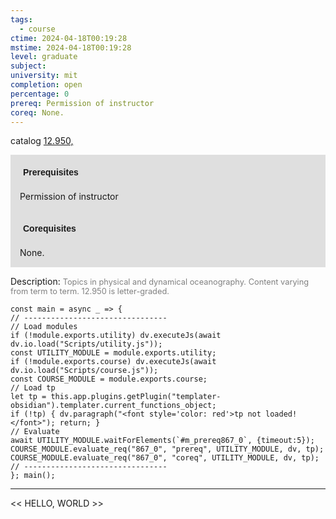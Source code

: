 ```yaml
---
tags:
  - course
ctime: 2024-04-18T00:19:28
mstime: 2024-04-18T00:19:28
level: graduate
subject: 
university: mit
completion: open
percentage: 0
prereq: Permission of instructor
coreq: None.
---
```


catalog [12.950,](http://student.mit.edu/catalog/m12c.html#12.951)

<span style="display: block; padding: 15px; background-color: rgb(100, 100, 100, 0.2);"><font id="m_prereq867_0" style="display: block; font-family: Arial, sans-serif; font-weight: bold; padding: 5px">Prerequisites</font><br><span id="prereq867_0">Permission of instructor</span></span>
<span style="display: block; padding: 15px; background-color: rgb(100, 100, 100, 0.2);"><font id="m_coreq867_0" style="display: block; font-family: Arial, sans-serif; font-weight: bold; padding: 5px">Corequisites</font><br><span id="coreq867_0">None.</span></span>

<font style="">Description:</font>
<font style="color: grey; font-size: 0.8rem;">Topics in physical and dynamical oceanography. Content varying from term to term. 12.950 is letter-graded.</font>

```dataviewjs
const main = async _ => {
// --------------------------------
// Load modules
if (!module.exports.utility) dv.executeJs(await dv.io.load("Scripts/utility.js"));
const UTILITY_MODULE = module.exports.utility;
if (!module.exports.course) dv.executeJs(await dv.io.load("Scripts/course.js"));
const COURSE_MODULE = module.exports.course;
// Load tp
let tp = this.app.plugins.getPlugin("templater-obsidian").templater.current_functions_object;
if (!tp) { dv.paragraph("<font style='color: red'>tp not loaded!</font>"); return; }
// Evaluate
await UTILITY_MODULE.waitForElements(`#m_prereq867_0`, {timeout:5});
COURSE_MODULE.evaluate_req("867_0", "prereq", UTILITY_MODULE, dv, tp);
COURSE_MODULE.evaluate_req("867_0", "coreq", UTILITY_MODULE, dv, tp);
// --------------------------------
}; main();
```

---

<< HELLO, WORLD >>
